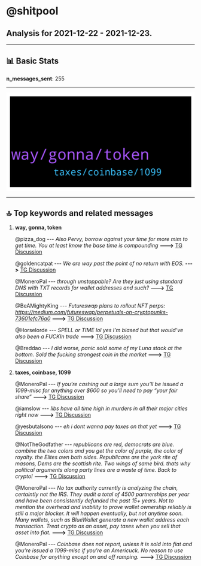 # **@shitpool**
 ## Analysis for **2021-12-22** - **2021-12-23**.

---

## 📊 **Basic Stats**

**n_messages_sent**: 255

---
![wordcloud](shitpool_1Days_wordcloud.png)

---


## 🔝 **Top keywords and related messages**

1. **way, gonna, token**

    @pizza_dog --- *Also Pervy, borrow against your time for more mim to get time. You at least know the base time is compounding* **--->** [TG Discussion](https://t.me/shitpool/710991)

    @goldencatpat --- *We are way past the point of no return with EOS.* **--->** [TG Discussion](https://t.me/shitpool/710768)

    @MoneroPal --- *through unstoppable? Are they just using standard DNS with TXT records for wallet addresses and such?* **--->** [TG Discussion](https://t.me/shitpool/711081)

    @BeAMightyKing --- *Futureswap plans to rollout NFT perps:  https://medium.com/futureswap/perpetuals-on-cryptopunks-73601efc76a0* **--->** [TG Discussion](https://t.me/shitpool/710918)

    @Horselorde --- *SPELL or TIME lol yes I’m biased but that would’ve also been a FUCKIn trade* **--->** [TG Discussion](https://t.me/shitpool/710875)

    @Breddao --- *I did worse, panic sold some of my Luna stack at the bottom. Sold the fucking strongest coin in the market* **--->** [TG Discussion](https://t.me/shitpool/710818)

2. **taxes, coinbase, 1099**

    @MoneroPal --- *If you’re cashing out a large sum you’ll be issued a 1099-misc for anything over $600 so you’ll need to pay “your fair share”* **--->** [TG Discussion](https://t.me/shitpool/710997)

    @iamslow --- *libs have all time high in murders in all their major cities right now* **--->** [TG Discussion](https://t.me/shitpool/711049)

    @yesbutalsono --- *eh i dont wanna pay taxes on that yet* **--->** [TG Discussion](https://t.me/shitpool/710984)

    @NotTheGodfather --- *republicans are red, democrats are blue. combine the two colors and you get the color of purple, the color of royalty. the Elites own both sides. Republicans are the york rite of masons, Dems are the scottish rite. Two wings of same bird.  thats why political arguments along party lines are a waste of time. Back to crypto!* **--->** [TG Discussion](https://t.me/shitpool/711088)

    @MoneroPal --- *No tax authority currently is analyzing the chain, certaintly not the IRS. They audit a total of 4500 partnerships per year and have been consistently defunded the past 15+ years. Not to mention the overhead and inability to prove wallet ownership reliably is still a major blocker. It will happen eventually, but not anytime soon. Many wallets, such as BlueWallet generate a new wallet address each transaction. Treat crypto as an asset, pay taxes when you sell that asset into fiat.* **--->** [TG Discussion](https://t.me/shitpool/710987)

    @MoneroPal --- *Coinbase does not report, unless it is sold into fiat and you’re issued a 1099-misc if you’re an Americuck. No reason to use Coinbase for anything except on and off ramping.* **--->** [TG Discussion](https://t.me/shitpool/710994)

